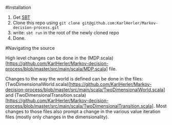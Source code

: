 #Installation

1.  Get [SBT](https://github.com/harrah/xsbt/wiki/Getting-Started-Setup)
2.  Clone this repo using `git clone git@github.com:KarlHerler/Markov-decision-process.git` 
3.  write: `sbt run` in the root of the newly cloned repo
4.  Done.


#Navigating the source

High level changes can be done in the (MDP.scala)[https://github.com/KarlHerler/Markov-decision-process/blob/master/src/main/scala/MDP.scala] file.

Changes to the way the world is defined can be done in the files:
(TwoDimensionalWorld.scala)[https://github.com/KarlHerler/Markov-decision-process/blob/master/src/main/scala/TwoDimensionalWorld.scala] and
(TwoDimensionalTransition.scala)[https://github.com/KarlHerler/Markov-decision-process/blob/master/src/main/scala/TwoDimensionalTransition.scala]. Most changes
to those files also prompt a change in the various value iteration files (mostly only changes in the dimensionality).
